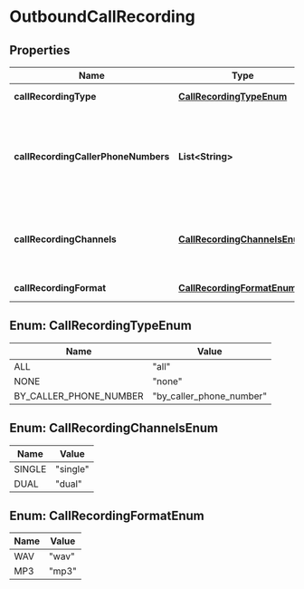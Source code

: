 

# OutboundCallRecording


## Properties

| Name | Type | Description | Notes |
|------------ | ------------- | ------------- | -------------|
|**callRecordingType** | [**CallRecordingTypeEnum**](#CallRecordingTypeEnum) | Specifies which calls are recorded. |  [optional] |
|**callRecordingCallerPhoneNumbers** | **List&lt;String&gt;** | When call_recording_type is &#39;by_caller_phone_number&#39;, only outbound calls using one of these numbers will be recorded. Numbers must be specified in E164 format. |  [optional] |
|**callRecordingChannels** | [**CallRecordingChannelsEnum**](#CallRecordingChannelsEnum) | When using &#39;dual&#39; channels, the final audio file will be a stereo recording with the first leg on channel A, and the rest on channel B. |  [optional] |
|**callRecordingFormat** | [**CallRecordingFormatEnum**](#CallRecordingFormatEnum) | The audio file format for calls being recorded. |  [optional] |



## Enum: CallRecordingTypeEnum

| Name | Value |
|---- | -----|
| ALL | &quot;all&quot; |
| NONE | &quot;none&quot; |
| BY_CALLER_PHONE_NUMBER | &quot;by_caller_phone_number&quot; |



## Enum: CallRecordingChannelsEnum

| Name | Value |
|---- | -----|
| SINGLE | &quot;single&quot; |
| DUAL | &quot;dual&quot; |



## Enum: CallRecordingFormatEnum

| Name | Value |
|---- | -----|
| WAV | &quot;wav&quot; |
| MP3 | &quot;mp3&quot; |



